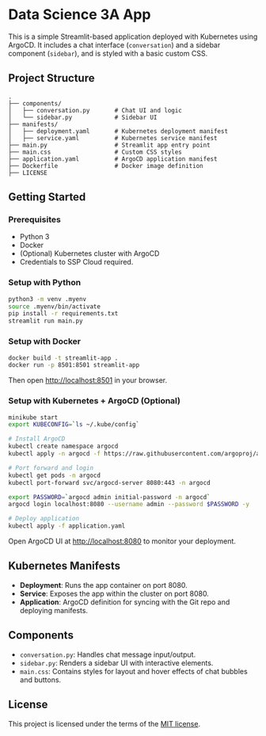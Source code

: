 # Data Science 3A App

This is a simple Streamlit-based application deployed with Kubernetes using ArgoCD. It includes a chat interface (`conversation`) and a sidebar component (`sidebar`), and is styled with a basic custom CSS.

## Project Structure

```
.
├── components/
│   ├── conversation.py       # Chat UI and logic
│   └── sidebar.py            # Sidebar UI
├── manifests/
│   ├── deployment.yaml       # Kubernetes deployment manifest
│   ├── service.yaml          # Kubernetes service manifest
├── main.py                   # Streamlit app entry point
├── main.css                  # Custom CSS styles
├── application.yaml          # ArgoCD application manifest
├── Dockerfile                # Docker image definition
├── LICENSE
```

## Getting Started

### Prerequisites

- Python 3
- Docker
- (Optional) Kubernetes cluster with ArgoCD
- Credentials to SSP Cloud required.

### Setup with Python

```bash
python3 -m venv .myenv
source .myenv/bin/activate
pip install -r requirements.txt
streamlit run main.py
```

### Setup with Docker

```bash
docker build -t streamlit-app .
docker run -p 8501:8501 streamlit-app
```

Then open [http://localhost:8501](http://localhost:8501) in your browser.

### Setup with Kubernetes + ArgoCD (Optional)

```bash
minikube start
export KUBECONFIG=`ls ~/.kube/config`

# Install ArgoCD
kubectl create namespace argocd
kubectl apply -n argocd -f https://raw.githubusercontent.com/argoproj/argo-cd/stable/manifests/install.yaml

# Port forward and login
kubectl get pods -n argocd
kubectl port-forward svc/argocd-server 8080:443 -n argocd

export PASSWORD=`argocd admin initial-password -n argocd`
argocd login localhost:8080 --username admin --password $PASSWORD -y

# Deploy application
kubectl apply -f application.yaml
```

Open ArgoCD UI at [http://localhost:8080](http://localhost:8080) to monitor your deployment.

## Kubernetes Manifests

- **Deployment**: Runs the app container on port 8080.
- **Service**: Exposes the app within the cluster on port 8080.
- **Application**: ArgoCD definition for syncing with the Git repo and deploying manifests.

## Components

- `conversation.py`: Handles chat message input/output.
- `sidebar.py`: Renders a sidebar UI with interactive elements.
- `main.css`: Contains styles for layout and hover effects of chat bubbles and buttons.

## License

This project is licensed under the terms of the [MIT license](./LICENSE).
